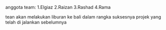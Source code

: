 anggota team: 
1.Elgiaz
2.Raizan
3.Rashad
4.Rama

tean akan melakukan liburan ke bali dalam rangka suksesnya projek yang telah di jalankan sebelumnya
